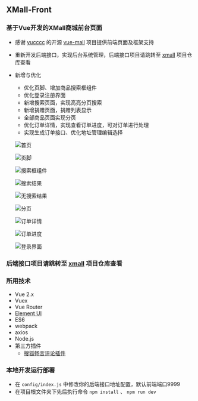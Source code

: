 ## XMall-Front
### 基于Vue开发的XMall商城前台页面
- 感谢 [yucccc](https://github.com/yucccc) 的开源 [vue-mall](https://github.com/yucccc/vue-mall) 项目提供前端页面及框架支持
- 重新开发后端接口，实现后台系统管理，后端接口项目请跳转至 [xmall](https://github.com/Exrick/xmall) 项目仓库查看
- 新增与优化
    - 优化页脚、增加商品搜索框组件
    - 优化登录注册界面
    - 新增搜索页面，实现高亮分页搜索
    - 新增捐赠页面，捐赠列表显示
    - 全部商品页面实现分页
    - 优化订单详情，实现查看订单进度，可对订单进行处理
    - 实现生成订单接口、优化地址管理编辑选择
    
    ![](http://oweupqzdv.bkt.clouddn.com/QQ%E6%88%AA%E5%9B%BE20171022183906.jpg "首页")

    ![](http://oweupqzdv.bkt.clouddn.com/QQ%E6%88%AA%E5%9B%BE20171022222841.jpg "页脚")

    ![](http://oweupqzdv.bkt.clouddn.com/QQ%E6%88%AA%E5%9B%BE20171022223650.jpg "搜索框组件")

    ![](http://oweupqzdv.bkt.clouddn.com/QQ%E6%88%AA%E5%9B%BE20171022202710.jpg "搜索结果")

    ![](http://oweupqzdv.bkt.clouddn.com/QQ%E6%88%AA%E5%9B%BE20171022202842.jpg "无搜索结果")

    ![](http://oweupqzdv.bkt.clouddn.com/QQ%E6%88%AA%E5%9B%BE20171022223142.jpg "分页")

    ![](http://oweupqzdv.bkt.clouddn.com/QQ%E6%88%AA%E5%9B%BE20171022190036.jpg "订单详情")

    ![](http://oweupqzdv.bkt.clouddn.com/QQ%E6%88%AA%E5%9B%BE20171022190107.jpg "订单进度")

    ![](http://oweupqzdv.bkt.clouddn.com/QQ%E6%88%AA%E5%9B%BE20171022202926.jpg "登录界面")

### 后端接口项目请跳转至 [xmall](https://github.com/Exrick/xmall) 项目仓库查看
    
### 所用技术

- Vue 2.x
- Vuex
- Vue Router
- [Element UI](http://element.eleme.io/#/zh-CN)
- ES6
- webpack
- axios
- Node.js
- 第三方插件
    - [搜狐畅言评论插件](http://changyan.kuaizhan.com/)

### 本地开发运行部署
- 在 `config/index.js` 中修改你的后端接口地址配置，默认前端端口9999
- 在项目根文件夹下先后执行命令 `npm install` 、 `npm run dev`